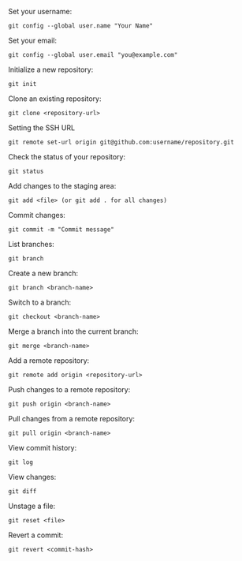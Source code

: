<Configuration>

Set your username:

    git config --global user.name "Your Name"

Set your email:

    git config --global user.email "you@example.com"


<Repository Commands>

Initialize a new repository:

    git init

Clone an existing repository:

    git clone <repository-url>

Setting the SSH URL

    git remote set-url origin git@github.com:username/repository.git

<Staging and Committing>

Check the status of your repository:

    git status

Add changes to the staging area:

    git add <file> (or git add . for all changes)

Commit changes:

    git commit -m "Commit message"

<Branching and Merging>

List branches:

    git branch

Create a new branch:

    git branch <branch-name>

Switch to a branch:

    git checkout <branch-name>

Merge a branch into the current branch:

    git merge <branch-name>

<Remote Repository Commands>

Add a remote repository:

    git remote add origin <repository-url>

Push changes to a remote repository:

    git push origin <branch-name>

Pull changes from a remote repository:

    git pull origin <branch-name>


View commit history:

    git log

View changes:

    git diff

<Undoing Changes>

Unstage a file:

    git reset <file>

Revert a commit:

    git revert <commit-hash>


